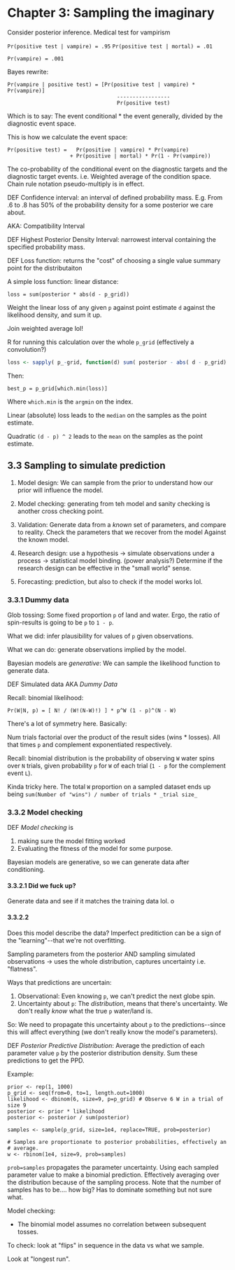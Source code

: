 # Chapter 3: Sampling the imaginary

Consider posterior inference. Medical test for vampirism

`Pr(positive test | vampire) = .95`
`Pr(positive test | mortal) = .01`

`Pr(vampire) = .001`

Bayes rewrite:
```
Pr(vampire | positive test) = [Pr(positive test | vampire) * Pr(vampire)]
                                   -----------------
                                   Pr(positive test)
```

Which is to say: The event conditional * the event generally, divided by the
diagnostic event space.

This is how we calculate the event space:
```
Pr(positive test) =   Pr(positive | vampire) * Pr(vampire)
                    + Pr(positive | mortal) * Pr(1 - Pr(vampire))
```

The co-probability of the conditional event on the diagnostic targets and the
diagnostic target events. i.e. Weighted average of the condition space. Chain
rule notation pseudo-multiply is in effect.


DEF
Confidence interval: an interval of defined probability mass. E.g. From .6 to
.8 has 50% of the probability density for a some posterior we care about.

AKA: Compatibility Interval

DEF
Highest Posterior Density Interval: narrowest interval containing the specified
probability mass.

DEF
Loss function: returns the "cost" of choosing a single value summary point for
the distributaiton

A simple loss function: linear distance:

```
loss = sum(posterior * abs(d - p_grid))
```

Weight the linear loss of any given `p` against point estimate `d` against the
likelihood density, and sum it up.

Join weighted average lol!

R for running this calculation over the whole `p_grid` (effectively a
convolution?)

``` R
loss <- sapply( p_-grid, function(d) sum( posterior - abs( d - p_grid) ) )
```

Then:

```
best_p = p_grid[which.min(loss)]
```

Where `which.min` is the `argmin` on the index.

Linear (absolute) loss leads to the `median` on the samples as the point
estimate.

Quadratic `(d - p) ^ 2` leads to the `mean` on the samples as the point
estimate.

## 3.3 Sampling to simulate prediction

1. Model design: We can sample from the prior to understand how our prior will
   influence the model.

2. Model checking: generating from teh model and sanity checking is another
   cross checking point.

3. Validation: Generate data from a _known_ set of parameters, and compare to
   reality. Check the parameters that we recover from the model Against the
   known model.

4. Research design: use a hypothesis -> simulate observations under a process
   -> statistical model binding. (power analysis?) Determine if the research
   design can be effective in the "small world" sense.

5. Forecasting: prediction, but also to check if the model works lol.

### 3.3.1 Dummy data

Glob tossing: Some fixed proportion `p` of land and water. Ergo, the ratio of
spin-results is going to be `p` to `1 - p`.

What we did: infer plausibility for values of `p` given observations.

What we can do: generate observations implied by the model.

Bayesian models are *generative*: We can sample the likelihood function to
generate data.

DEF
Simulated data AKA *Dummy Data*

Recall: binomial likelihood:
```
Pr(W|N, p) = [ N! / (W!(N-W)!) ] * p^W (1 - p)^(N - W)
```

There's a lot of symmetry here. Basically:

Num trials factorial over the product of the result sides (wins * losses). All
that times `p` and complement exponentiated respectively.

Recall: binomial distribution is the probability of observing `W` water spins
over `N` trials, given probability `p` for `W` of each trial (`1 - p` for the
complement event `L`).

Kinda tricky here. The total `W` proportion on a sampled dataset ends up being
`sum(Number of "wins") / number of trials * _trial size_`

### 3.3.2 Model checking

DEF
*Model checking* is
1. making sure the model fitting worked
2. Evaluating the fitness of the model for some purpose.

Bayesian models are generative, so we can generate data after conditioning.

#### 3.3.2.1 Did we fuck up?

Generate data and see if it matches the training data lol. o


#### 3.3.2.2

Does this model describe the data? Imperfect preditiction can be a sign of the
"learning"--that we're not overfitting.

Sampling parameters from the posterior AND sampling simulated observations ->
uses the whole distribution, captures uncertainty i.e. "flatness".

Ways that predictions are uncertain:
1. Observational: Even knowing `p`, we can't predict the next globe spin.
2. Uncertainty about `p`: The _distribution_, means that there's uncertainty.
   We don't really _know_ what the true `p` water/land is.

So: We need to propagate this uncertainty about `p` to the predictions--since
this will affect everything (we don't really know the model's parameters).

DEF
*Posterior Predictive Distribution*: Average the prediction of each parameter
value `p` by the posterior distribution density. Sum these predictions to get
the PPD.

Example:

```
prior <- rep(1, 1000)
p_grid <- seq(from=0, to=1, length.out=1000)
likelihood <- dbinom(6, size=9, p=p_grid) # Observe 6 W in a trial of size 9
posterior <- prior * likelihood
posterior <- posterior / sum(posterior)

samples <- sample(p_grid, size=1e4, replace=TRUE, prob=posterior)

# Samples are proportionate to posterior probabilities, effectively an
# average.
w <- rbinom(1e4, size=9, prob=samples)
```

`prob=samples` propagates the parameter uncertainty. Using each sampled
parameter value to make a binomial prediction. Effectively averaging over the
distribution because of the sampling process. Note that the number of samples
has to be.... how big? Has to dominate something but not sure what.

Model checking:
* The binomial model assumes no correlation between subsequent tosses.

To check: look at "flips" in sequence in the data vs what we sample.

Look at "longest run".


